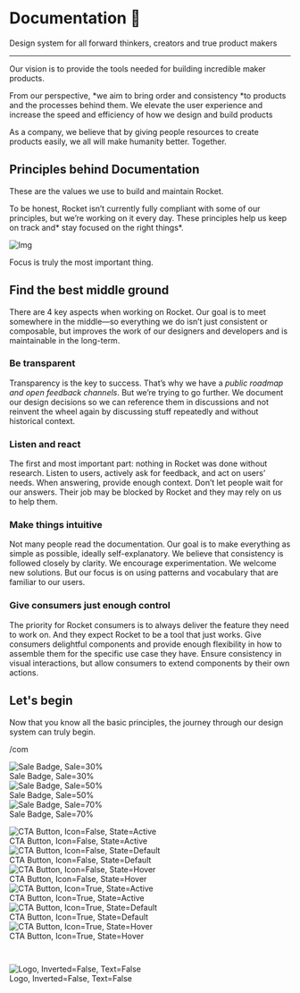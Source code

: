 
# Documentation 🚀

Design system for all forward thinkers, creators and true product makers

---

Our vision is to provide the tools needed for building incredible maker products.

From our perspective, *we aim to bring order and consistency *to products and the processes behind them. We elevate the user experience and increase the speed and efficiency of how we design and build products

As a company, we believe that by giving people resources to create products easily, we all will make humanity better. Together.

## Principles behind Documentation

These are the values we use to build and maintain Rocket.

To be honest, Rocket isn’t currently fully compliant with some of our principles, but we’re working on it every day. These principles help us keep on track and* stay focused on the right things*.

![Img](https://studio-assets.supernova.io/design-systems/14533/9289758a-6300-472a-bbc6-a57098081abf.jpeg?Expires=1990828800&Policy=eyJTdGF0ZW1lbnQiOlt7IlJlc291cmNlIjoiaHR0cHM6Ly9zdHVkaW8tYXNzZXRzLnN1cGVybm92YS5pby9kZXNpZ24tc3lzdGVtcy8xNDUzMy85Mjg5NzU4YS02MzAwLTQ3MmEtYmJjNi1hNTcwOTgwODFhYmYuanBlZyIsIkNvbmRpdGlvbiI6eyJEYXRlTGVzc1RoYW4iOnsiQVdTOkVwb2NoVGltZSI6MTk5MDgyODgwMH19fV19&Signature=E9DL6D-ZtS~4qaH18y5tnHC4gtpQUzZb85NmDFMuezn~MaWHPSumzBv6tXkxGqSgGyKh~9FaYnbfHkcJhU~4F~jdbuY70gbRxUpvnBtyCpz8o0mci-d2A9WoIZ3RGl11izD3c2WMfUaKhSaFlUw8cTGP-9vrqeUi58O2P4zYT9eAeyvOIFzQXgIgljhxiB9mIVU5a4j1vDL8ntJpagEZukKRskOgMrrB4LNQ-nRsvXFF7W5C5EkdoZPZf4jFxcQu2Yj6M9-bqNBXubYMsYYhEXqvqUOAnYVaE59E5PSSe43HKv2gp1ajSJ3ttHtTtCITO8Vyfh1FoTl03Z18ki8iZg__&Key-Pair-Id=APKAJGK34LCCAUR7N6LA)

Focus is truly the most important thing.

## Find the best middle ground

There are 4 key aspects when working on Rocket. Our goal is to meet somewhere in the middle—so everything we do isn’t just consistent or composable, but improves the work of our designers and developers and is maintainable in the long-term.

### Be transparent

Transparency is the key to success. That’s why we have a *public roadmap and open feedback channels*. But we’re trying to go further. We document our design decisions so we can reference them in discussions and not reinvent the wheel again by discussing stuff repeatedly and without historical context.

### Listen and react

The first and most important part: nothing in Rocket was done without research. Listen to users, actively ask for feedback, and act on users’ needs. When answering, provide enough context. Don’t let people wait for our answers. Their job may be blocked by Rocket and they may rely on us to help them.

### Make things intuitive

Not many people read the documentation. Our goal is to make everything as simple as possible, ideally self-explanatory. We believe that consistency is followed closely by clarity. We encourage experimentation. We welcome new solutions. But our focus is on using patterns and vocabulary that are familiar to our users.

### Give consumers just enough control

The priority for Rocket consumers is to always deliver the feature they need to work on. And they expect Rocket to be a tool that just works. Give consumers delightful components and provide enough flexibility in how to assemble them for the specific use case they have. Ensure consistency in visual interactions, but allow consumers to extend components by their own actions.

## Let's begin

Now that you know all the basic principles, the journey through our design system can truly begin.

/com

  
![Sale Badge, Sale=30%](https://studio-assets.supernova.io/design-systems/14533/e53ad79a-37a5-46f6-ad53-dd643a45dbc6.png?Expires=1990828800&Policy=eyJTdGF0ZW1lbnQiOlt7IlJlc291cmNlIjoiaHR0cHM6Ly9zdHVkaW8tYXNzZXRzLnN1cGVybm92YS5pby9kZXNpZ24tc3lzdGVtcy8xNDUzMy9lNTNhZDc5YS0zN2E1LTQ2ZjYtYWQ1My1kZDY0M2E0NWRiYzYucG5nIiwiQ29uZGl0aW9uIjp7IkRhdGVMZXNzVGhhbiI6eyJBV1M6RXBvY2hUaW1lIjoxOTkwODI4ODAwfX19XX0_&Signature=Gb1JltDGjM3UMZS~vR6tointLA7od05IJ2RSaEHnWGa26WGr3e5GkP93uA2aprqVkxktpGKfJYfPnNZ5IT-n0rtOidq7x6D5oWgQfL9KEvYsbB~GMT6laP8f1y1PE6xdKxLG38WKFuHkJ1-0USQuo5WBn6AJjS0iBkEC2RIY3TWYzxNOQZtDAKdUo7Dkk1XoBqwWFN3SC-zgfpRErSR7kYWP0sPNl2mLylmbcYpeQcnukZYfcQrxNI5cnbj2lMlkt2CVJ6~xkv7JPihQd~JDG9mXuPezcNBeLE6ORKKoYd-9k-ecO-g0VyTAXI58SAI6PANUDMGEuOvWIDQvOKO9pQ__&Key-Pair-Id=APKAJGK34LCCAUR7N6LA)  
Sale Badge, Sale=30%  
![Sale Badge, Sale=50%](https://studio-assets.supernova.io/design-systems/14533/4c9c2c60-eac6-4e03-a2f0-a2f75218284b.png?Expires=1990828800&Policy=eyJTdGF0ZW1lbnQiOlt7IlJlc291cmNlIjoiaHR0cHM6Ly9zdHVkaW8tYXNzZXRzLnN1cGVybm92YS5pby9kZXNpZ24tc3lzdGVtcy8xNDUzMy80YzljMmM2MC1lYWM2LTRlMDMtYTJmMC1hMmY3NTIxODI4NGIucG5nIiwiQ29uZGl0aW9uIjp7IkRhdGVMZXNzVGhhbiI6eyJBV1M6RXBvY2hUaW1lIjoxOTkwODI4ODAwfX19XX0_&Signature=bOIUQZ2xZxHHp-PYBedIudhVmAAkFjufBjjdKPFf9xaiieAHkv~AUs65m066kKaziugv88Ybw18NlMsa-ZvzTo4xP8lf4PkaMAjO3WJfRNC9-70z3m-JBGltmk-YJMdoQRDVxFHNoOCvRE9Fjex3ycJTNuRer3mrG25wKei4yJINFeBmBGSo8C3x4NxCVX~Zc6VWCCMhXVmvhG6f345XbOfNk5WqB9wNoD75QYgv1yzhhNviZ7-Tp0M4DKTUx9rL1Z-1b4YIcam9a-XnSVZZSpShkbnI2fBUsopKVBZv4nEp7sWwnDmR4d~P6M-p6GOgEEE7-b-XUx8rUV1GJqzkDg__&Key-Pair-Id=APKAJGK34LCCAUR7N6LA)  
Sale Badge, Sale=50%  
![Sale Badge, Sale=70%](https://studio-assets.supernova.io/design-systems/14533/6ea4e164-69f7-45b0-9b49-6b1877b87a37.png?Expires=1990828800&Policy=eyJTdGF0ZW1lbnQiOlt7IlJlc291cmNlIjoiaHR0cHM6Ly9zdHVkaW8tYXNzZXRzLnN1cGVybm92YS5pby9kZXNpZ24tc3lzdGVtcy8xNDUzMy82ZWE0ZTE2NC02OWY3LTQ1YjAtOWI0OS02YjE4NzdiODdhMzcucG5nIiwiQ29uZGl0aW9uIjp7IkRhdGVMZXNzVGhhbiI6eyJBV1M6RXBvY2hUaW1lIjoxOTkwODI4ODAwfX19XX0_&Signature=PUiaz0EB6Sq2rCXbiUfgRg3sZVgi-3eLY8IuroVxUBxe6pK3stoiDhohjwn~lLD0XCqSbFK1-eQf1yO4pbDVZrIgjm7oBqd2gKd9v5bJEjLmxsm-p~jjKILoYSCHmy9ABq2g4ho3WIjxPODMwQJcCiz6K2dlrnQtAZSyb-iLFRARJjtE25jMH5-z1aygndnbw5--bl9eZyoNtl5uOuKRrh6B-0wsWR12biDFYWDRUYBjV4au61j0ycezOdSId5nC5aiONGu2rfVyYsMNe64qQk5Y-GOiL5mRCNkh6vJX2EzmvLN2dfqN1oLRJmIkuFQyUTi5uEIJL7gj51IoI6NJOA__&Key-Pair-Id=APKAJGK34LCCAUR7N6LA)  
Sale Badge, Sale=70%  


  
![CTA Button, Icon=False, State=Active](https://studio-assets.supernova.io/design-systems/14533/880df2d7-6e82-45e8-9232-f2b854d45832.png?Expires=1990828800&Policy=eyJTdGF0ZW1lbnQiOlt7IlJlc291cmNlIjoiaHR0cHM6Ly9zdHVkaW8tYXNzZXRzLnN1cGVybm92YS5pby9kZXNpZ24tc3lzdGVtcy8xNDUzMy84ODBkZjJkNy02ZTgyLTQ1ZTgtOTIzMi1mMmI4NTRkNDU4MzIucG5nIiwiQ29uZGl0aW9uIjp7IkRhdGVMZXNzVGhhbiI6eyJBV1M6RXBvY2hUaW1lIjoxOTkwODI4ODAwfX19XX0_&Signature=ed1ffprdRefoOmZG3tKgJ96Z1UOrqpFO1~2g3rW~KUh671sWevTnnH2x~Hb38R~54o-ssg05mVVYrDFH5KhnR3-VdbbZ6LAU8HcbYe85O4QbN0Nlvf0j8LA43L~sbjYtLuJ37nzMwC3KoHRZTdE8GpxDlU9-Bt2-0RgkNAEeFV-~SPPe2jExjZKtFawOM4eCMnOkHCNy18FX19fc67BPoHhqdfVj9l0UmYZPn7b9qzNdODrrgqQFD41RIrr3sgZa-brEAEDhQrQwDvSi-58qZG2TH6f~ODkiNrqxvbfw1sAv1UHRs~~ljxYXUwe57gUB9-gJdOo-WODNsl0S~MzYbw__&Key-Pair-Id=APKAJGK34LCCAUR7N6LA)  
CTA Button, Icon=False, State=Active  
![CTA Button, Icon=False, State=Default](https://studio-assets.supernova.io/design-systems/14533/4e3a0689-6511-41e7-9f87-6241e1fc92ac.png?Expires=1990828800&Policy=eyJTdGF0ZW1lbnQiOlt7IlJlc291cmNlIjoiaHR0cHM6Ly9zdHVkaW8tYXNzZXRzLnN1cGVybm92YS5pby9kZXNpZ24tc3lzdGVtcy8xNDUzMy80ZTNhMDY4OS02NTExLTQxZTctOWY4Ny02MjQxZTFmYzkyYWMucG5nIiwiQ29uZGl0aW9uIjp7IkRhdGVMZXNzVGhhbiI6eyJBV1M6RXBvY2hUaW1lIjoxOTkwODI4ODAwfX19XX0_&Signature=Mm3OY07t69~pkl468ucjltSrrV71dIxw8weB64lBY-H~Mg20rt89Bkyar2XRA3PWP5gPQk5wkpto8iszhX6FyMvZR7elSCMh0n8R8VjB6EAzI8TveSbezw8c94JZfRilH-xgiRQEjo2m9fZwoIR12al1jAF9mshhL0nmNEHeRu3YW4bUo6WI~gu0okzH2OsSuPX2ezFscneOMc5ApfBCfsMnogqn1BHLSjOj8w5rLjcpnnTGuMiQwWCNaRwjV-QG~DDUNYZR2kmG41N9bso0qTP-od8ORSeby-367rKnscMnWtjWpkY~LGL0SqVL9eng9sBVc3EtMp4GQVOhBk0dYA__&Key-Pair-Id=APKAJGK34LCCAUR7N6LA)  
CTA Button, Icon=False, State=Default  
![CTA Button, Icon=False, State=Hover](https://studio-assets.supernova.io/design-systems/14533/99547ae3-af5f-40b1-8343-1b82ee096b9e.png?Expires=1990828800&Policy=eyJTdGF0ZW1lbnQiOlt7IlJlc291cmNlIjoiaHR0cHM6Ly9zdHVkaW8tYXNzZXRzLnN1cGVybm92YS5pby9kZXNpZ24tc3lzdGVtcy8xNDUzMy85OTU0N2FlMy1hZjVmLTQwYjEtODM0My0xYjgyZWUwOTZiOWUucG5nIiwiQ29uZGl0aW9uIjp7IkRhdGVMZXNzVGhhbiI6eyJBV1M6RXBvY2hUaW1lIjoxOTkwODI4ODAwfX19XX0_&Signature=b0QH~SEGZXNry4rEFLhsVc1NLUZP8oaE6Z1~7ueiTyOqwT8tYmrQkEoYDeCjmNHatMT~eTi0Hu8Pkg20pg~IResKmoNURof~UoNBwA1vmrtmfk6-8A1D6yYrb5q4imlZkw1CpIxk3GqTUs4xYO0G1Uq071CqykahWEefFofPLCZWjAgDUl9dqDlIWyHCPrPNbq21UljYrsKUKNK80dokOasJBOoQb1sylOhZuTqfzhbtYMGGKyBl~yW9~7PEgR6CwWhfwXE~uqX4LvLppx7KTion49YPxtIwD1W4Rb6yAhMwu5NtFrMUUdiKhr3AY8upC-q7vkW0l55rrfCQ62abvg__&Key-Pair-Id=APKAJGK34LCCAUR7N6LA)  
CTA Button, Icon=False, State=Hover  
![CTA Button, Icon=True, State=Active](https://studio-assets.supernova.io/design-systems/14533/494ed036-f15b-4e6d-b56b-7bd80e6d2a6d.png?Expires=1990828800&Policy=eyJTdGF0ZW1lbnQiOlt7IlJlc291cmNlIjoiaHR0cHM6Ly9zdHVkaW8tYXNzZXRzLnN1cGVybm92YS5pby9kZXNpZ24tc3lzdGVtcy8xNDUzMy80OTRlZDAzNi1mMTViLTRlNmQtYjU2Yi03YmQ4MGU2ZDJhNmQucG5nIiwiQ29uZGl0aW9uIjp7IkRhdGVMZXNzVGhhbiI6eyJBV1M6RXBvY2hUaW1lIjoxOTkwODI4ODAwfX19XX0_&Signature=lfK0xAZKfa~b89Nc3Qx0rjA-FnlktSByMxdb3iLC8moH1eijwoTbDiKmRMY2evu5tMh6~HVKhO6BURlv2uHy6lVXYqMq9SUZUrH3NXWTGh5xLAv3y0gReJy8rAmt49GM96ccGWGpbv8d5k1564TPqHEhaW1UtuYdG9aLoQ1Xx5YGdlQYpFasEd6CHsXK94Ban5CPBk829fzx18AoCYK7izWpeVxCRpXHtPQINVpN60UKqHJBSYwhJTcFg8o3TC1o8rAZmh780xcCgovp49RY7hVeDRVGF1Toc6sTkDxIm-OaC500fUkWgwcu1ecxkuAdqqOpv8iAqLuwflF~pv-dGg__&Key-Pair-Id=APKAJGK34LCCAUR7N6LA)  
CTA Button, Icon=True, State=Active  
![CTA Button, Icon=True, State=Default](https://studio-assets.supernova.io/design-systems/14533/b0de4c5e-6c95-402d-830c-385c03763089.png?Expires=1990828800&Policy=eyJTdGF0ZW1lbnQiOlt7IlJlc291cmNlIjoiaHR0cHM6Ly9zdHVkaW8tYXNzZXRzLnN1cGVybm92YS5pby9kZXNpZ24tc3lzdGVtcy8xNDUzMy9iMGRlNGM1ZS02Yzk1LTQwMmQtODMwYy0zODVjMDM3NjMwODkucG5nIiwiQ29uZGl0aW9uIjp7IkRhdGVMZXNzVGhhbiI6eyJBV1M6RXBvY2hUaW1lIjoxOTkwODI4ODAwfX19XX0_&Signature=Cjn5k6UmIjvu5ZyD91mSCUzT~qheJSHstxRBjJVbTThyoYYUKbFJx9-oTq~J7Rvo2FfFnzNYNAQBWeAg3h8NQhKu4MGiIzPmLHcO5HnRwrBfIvEJjq5CJb5IxbxQ8zzGF6UuEpqH1x5BVk7utBkBGsYGvx4m-u57grIlNh3AwKz~xHyIrjJxA77PAe11egNTjK2BwMwLhJfPwRghL4Q5TneDIvgYTOzi999kXwhO6SkmnK1d7UH0vMpmj6DI3Lf~WZ81weRX9S77yfReGN~5YTQyGd3jqV~hPc-XmqDVkdoANFFguFTSEwaAiru0989cgqlWQ3nhacpFUU4v3~8xfA__&Key-Pair-Id=APKAJGK34LCCAUR7N6LA)  
CTA Button, Icon=True, State=Default  
![CTA Button, Icon=True, State=Hover](https://studio-assets.supernova.io/design-systems/14533/2f7d216e-88e9-4927-b6ad-66ce73e47876.png?Expires=1990828800&Policy=eyJTdGF0ZW1lbnQiOlt7IlJlc291cmNlIjoiaHR0cHM6Ly9zdHVkaW8tYXNzZXRzLnN1cGVybm92YS5pby9kZXNpZ24tc3lzdGVtcy8xNDUzMy8yZjdkMjE2ZS04OGU5LTQ5MjctYjZhZC02NmNlNzNlNDc4NzYucG5nIiwiQ29uZGl0aW9uIjp7IkRhdGVMZXNzVGhhbiI6eyJBV1M6RXBvY2hUaW1lIjoxOTkwODI4ODAwfX19XX0_&Signature=gpf566ijMapo1FD9zKt5b31lEfiIOL~e~tL~XOLY2NIOvc2FZbVlhQynBgStr~acGDaZJJulEboyE259X8l7TNm9jN0htrWvB2qh8LOsov7ByuikaaVVyamH0fDAFModsRXMPKGGsaZ3EwQgxeAEoUWOA9n1x0OlWdnxgT3iDIubWQ1EGbY0~zgeI8qrohWzfNhhm5yE8wVOQi0e3oaPw3FhnT92K1n5xvol17M9VL8uJ9182PYSvb07qB2~EuQ6MvvWteoOIDIY64q4mjTIqSspwY8W907h1vLkxjT4q9pg9yEq~DWY5rGln0I~pGT2yhEDtQUUD8B9p8cC-ojhNA__&Key-Pair-Id=APKAJGK34LCCAUR7N6LA)  
CTA Button, Icon=True, State=Hover  


```javascript  
  
```

  
![Logo, Inverted=False, Text=False](https://studio-assets.supernova.io/design-systems/14533/d1c1182d-f293-40ec-912e-633f2b830383.png?Expires=1990828800&Policy=eyJTdGF0ZW1lbnQiOlt7IlJlc291cmNlIjoiaHR0cHM6Ly9zdHVkaW8tYXNzZXRzLnN1cGVybm92YS5pby9kZXNpZ24tc3lzdGVtcy8xNDUzMy9kMWMxMTgyZC1mMjkzLTQwZWMtOTEyZS02MzNmMmI4MzAzODMucG5nIiwiQ29uZGl0aW9uIjp7IkRhdGVMZXNzVGhhbiI6eyJBV1M6RXBvY2hUaW1lIjoxOTkwODI4ODAwfX19XX0_&Signature=hwl2oKU24CyPn4L2sBWZrWoKo9iYxi0SZGbFBejMwYl1zuohc46vmR8lHzwKKge~8R31AhV0WT2pjM8UErOsYoSp2MU-76shoARvVfl89EafG2hgyrTq6Hr9C8SKdSTi-Fl4oO4t1GRmM546Y549p9pjNxNnhtinKrsdz5oumaYvqyDezcUkSZkOAtCddcs4oeu5IePuUTJsrjvDXpjFOw1qHNxnjXty6Wn22Ld2MBmvfzi86W9okDP6edkJ4XrGfFAp-tQ7Vjpew5mXyQfB8bUcuq2qfYmUbTPIN9W6mUYyRACW0ghzq4IDNJiuPfFYGiOR8ZD8MRh0Th-U~3MTMQ__&Key-Pair-Id=APKAJGK34LCCAUR7N6LA)  
Logo, Inverted=False, Text=False  


  
  
